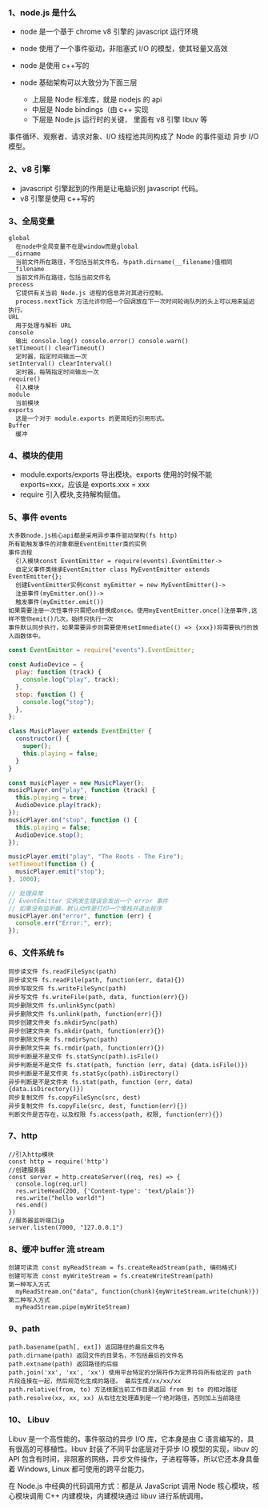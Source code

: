 ### 1、node.js 是什么

- node 是一个基于 chrome v8 引擎的 javascript 运行环境
- node 使用了一个事件驱动，非阻塞式 I/O 的模型，使其轻量又高效
- node 是使用 c++写的

- node 基础架构可以大致分为下面三层
  - 上层是 Node 标准库，就是 nodejs 的 api
  - 中层是 Node bindings（由 c++ 实现
  - 下层是 Node.js 运行时的关键， 里面有 v8 引擎 libuv 等

事件循环、观察者、请求对象、I/O 线程池共同构成了 Node 的事件驱动 异步 I/O 模型。

### 2、v8 引擎

- javascript 引擎起到的作用是让电脑识别 javascript 代码。
- v8 引擎是使用 c++写的

### 3、全局变量

    global
      在node中全局变量不在是window而是global
    __dirname
      当前文件所在路径，不包括当前文件名。与path.dirname(__filename)值相同
    __filename
      当前文件所在路径，包括当前文件名
    process
      它提供有关当前 Node.js 进程的信息并对其进行控制。
      process.nextTick 方法允许你把一个回调放在下一次时间轮询队列的头上可以用来延迟执行。
    URL
      用于处理与解析 URL
    console
      输出 console.log() console.error() console.warn()
    setTimeout() clearTimeout()
      定时器，指定时间输出一次
    setInterval() clearInterval()
      定时器，每隔指定时间输出一次
    require()
      引入模块
    module
      当前模块
    exports
      这是一个对于 module.exports 的更简短的引用形式。
    Buffer
      缓冲

### 4、模块的使用

- module.exports/exports 导出模块。exports 使用的时候不能 exports=xxx，应该是 exports.xxx = xxx
- require 引入模块,支持解构赋值。

### 5、事件 events

    大多数node.js核心api都是采用异步事件驱动架构(fs http)
    所有能触发事件的对象都是EventEmitter类的实例
    事件流程
      引入模块const EventEmitter = require(events).EventEmitter->
      自定义事件类继承EventEmitter class MyEventEmitter extends EventEmitter{};
      创建EventEmitter实例const myEmitter = new MyEventEmitter()->
      注册事件(myEmitter.on())->
      触发事件(myEmitter.emit())
    如果需要注册一次性事件只需把on替换成once。使用myEventEmitter.once()注册事件,这样不管你emit()几次，始终只执行一次
    事件默认同步执行，如果需要异步则需要使用setImmediate(() => {xxx})将需要执行的放入函数体中。

```js
const EventEmitter = require("events").EventEmitter;

const AudioDevice = {
  play: function (track) {
    console.log("play", track);
  },
  stop: function () {
    console.log("stop");
  },
};

class MusicPlayer extends EventEmitter {
  constructor() {
    super();
    this.playing = false;
  }
}

const musicPlayer = new MusicPlayer();
musicPlayer.on("play", function (track) {
  this.playing = true;
  AudioDevice.play(track);
});
musicPlayer.on("stop", function () {
  this.playing = false;
  AudioDevice.stop();
});

musicPlayer.emit("play", "The Roots - The Fire");
setTimeout(function () {
  musicPlayer.emit("stop");
}, 1000);

// 处理异常
// EventEmitter 实例发生错误会发出一个 error 事件
// 如果没有监听器，默认动作是打印一个堆栈并退出程序
musicPlayer.on("error", function (err) {
  console.err("Error:", err);
});
```

### 6、文件系统 fs

    同步读文件 fs.readFileSync(path)
    异步读文件 fs.readFile(path, function(err, data){})
    同步写取文件 fs.writeFileSync(path)
    异步写文件 fs.writeFile(path, data, function(err){})
    同步删除文件 fs.unlinkSync(path)
    异步删除文件 fs.unlink(path, function(err){})
    同步创建文件夹 fs.mkdirSync(path)
    异步创建文件夹 fs.mkdir(path, function(err){})
    同步删除文件夹 fs.rmdirSync(path)
    异步删除文件夹 fs.rmdir(path, function(err){})
    同步判断是不是文件 fs.statSync(path).isFile()
    异步判断是不是文件 fs.stat(path, function (err, data) {data.isFile()})
    同步判断是不是文件夹 fs.statSyc(path).isDirectory()
    异步判断是不是文件夹 fs.stat(path, function (err, data) {data.isDirectory()})
    同步复制文件 fs.copyFileSync(src, dest)
    异步复制文件 fs.copyFile(src, dest, function(err){})
    判断文件是否存在，以及权限 fs.access(path, 权限, function(err){})

### 7、http

    //引入http模块
    const http = require('http')
    //创建服务器
    const server = http.createServer((req, res) => {
      console.log(req.url)
      res.writeHead(200, {'Content-type': 'text/plain'})
      res.write("hello world!")
      res.end()
    })
    //服务器监听端口ip
    server.listen(7000, "127.0.0.1")

### 8、缓冲 buffer 流 stream

    创建可读流 const myReadStream = fs.createReadStream(path, 编码格式)
    创建可写流 const myWriteStream = fs.createWriteStream(path)
    第一种写入方式
      myReadStream.on("data", function(chunk){myWriteStream.write(chunk)})
    第二种写入方式
      myReadStream.pipe(myWriteStream)

### 9、path

    path.basename(path[, ext]) 返回路径的最后文件名
    path.dirname(path) 返回文件的目录名，不包括最后的文件名
    path.extname(path) 返回路径的后缀
    path.join('xx', 'xx', 'xx') 使用平台特定的分隔符作为定界符将所有给定的 path 片段连接在一起，然后规范化生成的路径。 最后生成/xx/xx/xx
    path.relative(from, to) 方法根据当前工作目录返回 from 到 to 的相对路径
    path.resolve(xx, xx, xx) 从右往左处理直到是一个绝对路径，否则加上当前路径

### 10、 Libuv

Libuv 是一个高性能的，事件驱动的异步 I/O 库，它本身是由 C 语言编写的，具有很高的可移植性。libuv 封装了不同平台底层对于异步 IO 模型的实现，libuv 的 API 包含有时间，非阻塞的网络，异步文件操作，子进程等等，所以它还本身具备着 Windows, Linux 都可使用的跨平台能力。

在 Node.js 中经典的代码调用方式：都是从 JavaScript 调用 Node 核心模块，核心模块调用 C++ 内建模块，内建模块通过 libuv 进行系统调用。
